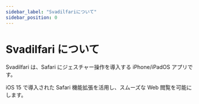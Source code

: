 ```yaml
---
sidebar_label: "Svadilfariについて"
sidebar_position: 0
---
```


# Svadilfari について

Svadilfari は、Safari にジェスチャー操作を導入する iPhone/iPadOS アプリです。

iOS 15 で導入された Safari 機能拡張を活用し、スムーズな Web 閲覧を可能にします。
